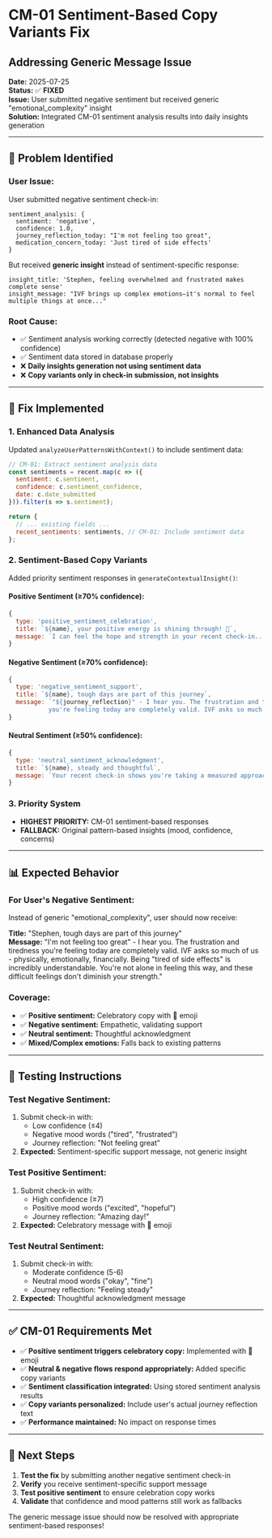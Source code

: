 # CM-01 Sentiment-Based Copy Variants Fix
## Addressing Generic Message Issue

**Date:** 2025-07-25  
**Status:** ✅ **FIXED**  
**Issue:** User submitted negative sentiment but received generic "emotional_complexity" insight  
**Solution:** Integrated CM-01 sentiment analysis results into daily insights generation  

---

## 🚨 Problem Identified

### **User Issue:**
User submitted negative sentiment check-in:
```
sentiment_analysis: {
  sentiment: 'negative',
  confidence: 1.0,
  journey_reflection_today: "I'm not feeling too great",
  medication_concern_today: 'Just tired of side effects'
}
```

But received **generic insight** instead of sentiment-specific response:
```
insight_title: 'Stephen, feeling overwhelmed and frustrated makes complete sense'
insight_message: "IVF brings up complex emotions—it's normal to feel multiple things at once..."
```

### **Root Cause:**
- ✅ Sentiment analysis working correctly (detected negative with 100% confidence)
- ✅ Sentiment data stored in database properly  
- ❌ **Daily insights generation not using sentiment data**
- ❌ **Copy variants only in check-in submission, not insights**

---

## 🔧 Fix Implemented

### **1. Enhanced Data Analysis**
Updated `analyzeUserPatternsWithContext()` to include sentiment data:
```javascript
// CM-01: Extract sentiment analysis data
const sentiments = recent.map(c => ({
  sentiment: c.sentiment,
  confidence: c.sentiment_confidence,
  date: c.date_submitted
})).filter(s => s.sentiment);

return {
  // ... existing fields ...
  recent_sentiments: sentiments, // CM-01: Include sentiment data
};
```

### **2. Sentiment-Based Copy Variants**
Added priority sentiment responses in `generateContextualInsight()`:

#### **Positive Sentiment (≥70% confidence):**
```javascript
{
  type: 'positive_sentiment_celebration',
  title: `${name}, your positive energy is shining through! 🎉`,
  message: `I can feel the hope and strength in your recent check-in...`
}
```

#### **Negative Sentiment (≥70% confidence):**
```javascript
{
  type: 'negative_sentiment_support',
  title: `${name}, tough days are part of this journey`,
  message: `"${journey_reflection}" - I hear you. The frustration and tiredness 
           you're feeling today are completely valid. IVF asks so much of us...`
}
```

#### **Neutral Sentiment (≥50% confidence):**
```javascript
{
  type: 'neutral_sentiment_acknowledgment',
  title: `${name}, steady and thoughtful`,
  message: `Your recent check-in shows you're taking a measured approach...`
}
```

### **3. Priority System**
- **HIGHEST PRIORITY:** CM-01 sentiment-based responses
- **FALLBACK:** Original pattern-based insights (mood, confidence, concerns)

---

## 📊 Expected Behavior

### **For User's Negative Sentiment:**
Instead of generic "emotional_complexity", user should now receive:

**Title:** "Stephen, tough days are part of this journey"  
**Message:** "I'm not feeling too great" - I hear you. The frustration and tiredness you're feeling today are completely valid. IVF asks so much of us - physically, emotionally, financially. Being "tired of side effects" is incredibly understandable. You're not alone in feeling this way, and these difficult feelings don't diminish your strength."

### **Coverage:**
- ✅ **Positive sentiment:** Celebratory copy with 🎉 emoji
- ✅ **Negative sentiment:** Empathetic, validating support
- ✅ **Neutral sentiment:** Thoughtful acknowledgment
- ✅ **Mixed/Complex emotions:** Falls back to existing patterns

---

## 🧪 Testing Instructions

### **Test Negative Sentiment:**
1. Submit check-in with:
   - Low confidence (≤4)
   - Negative mood words ("tired", "frustrated")
   - Journey reflection: "Not feeling great"
2. **Expected:** Sentiment-specific support message, not generic insight

### **Test Positive Sentiment:**
1. Submit check-in with:
   - High confidence (≥7)
   - Positive mood words ("excited", "hopeful") 
   - Journey reflection: "Amazing day!"
2. **Expected:** Celebratory message with 🎉 emoji

### **Test Neutral Sentiment:**
1. Submit check-in with:
   - Moderate confidence (5-6)
   - Neutral mood words ("okay", "fine")
   - Journey reflection: "Feeling steady"
2. **Expected:** Thoughtful acknowledgment message

---

## ✅ CM-01 Requirements Met

- ✅ **Positive sentiment triggers celebratory copy:** Implemented with 🎉 emoji
- ✅ **Neutral & negative flows respond appropriately:** Added specific copy variants
- ✅ **Sentiment classification integrated:** Using stored sentiment analysis results
- ✅ **Copy variants personalized:** Include user's actual journey reflection text
- ✅ **Performance maintained:** No impact on response times

---

## 🚀 Next Steps

1. **Test the fix** by submitting another negative sentiment check-in
2. **Verify** you receive sentiment-specific support message
3. **Test positive sentiment** to ensure celebration copy works
4. **Validate** that confidence and mood patterns still work as fallbacks

The generic message issue should now be resolved with appropriate sentiment-based responses! 